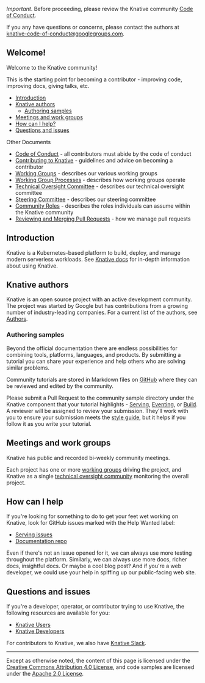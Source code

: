 
_Important_. Before proceeding, please review the Knative community
[Code of Conduct](CODE-OF-CONDUCT/).

If you any have questions or concerns, please contact the authors at
knative-code-of-conduct@googlegroups.com.

## Welcome!

Welcome to the Knative community!

This is the starting point for becoming a contributor - improving code,
improving docs, giving talks, etc.

- [Introduction](#introduction)
- [Knative authors](#knative-authors)
  - [Authoring samples](#authoring-samples)
- [Meetings and work groups](#meetings-and-work-groups)
- [How can I help?](#how-can-i-help)
- [Questions and issues](#questions-and-issues)

Other Documents

- [Code of Conduct](CODE-OF-CONDUCT/) - all contributors must abide by the
  code of conduct
- [Contributing to Knative](CONTRIBUTING/) - guidelines and advice on becoming
  a contributor
- [Working Groups](WORKING-GROUPS/) - describes our various working groups
- [Working Group Processes](WORKING-GROUP-PROCESSES/) - describes how working
  groups operate
- [Technical Oversight Committee](TECH-OVERSIGHT-COMMITTEE/) - describes our
  technical oversight committee
- [Steering Committee](STEERING-COMMITTEE/) - describes our steering committee
- [Community Roles](ROLES/) - describes the roles individuals can assume
  within the Knative community
- [Reviewing and Merging Pull Requests](REVIEWING/) - how we manage pull
  requests

## Introduction

Knative is a Kubernetes-based platform to build, deploy, and manage modern
serverless workloads. See [Knative docs](https://github.com/knative/docs) for
in-depth information about using Knative.

## Knative authors

Knative is an open source project with an active development community. The
project was started by Google but has contributions from a growing number of
industry-leading companies. For a current list of the authors, see
[Authors](https://github.com/knative/serving/blob/master/AUTHORS).

### Authoring samples

Beyond the official documentation there are endless possibilities for combining
tools, platforms, languages, and products. By submitting a tutorial you can
share your experience and help others who are solving similar problems.

Community tutorials are stored in Markdown files on
[GitHub](../../community/samples/) where they can be reviewed and edited by the
community.

Please submit a Pull Request to the community sample directory under the
Knative component that your tutorial highlights -
[Serving](../../community/samples/serving/), [Eventing](../../community/samples/eventing/),
or [Build](../../community/samples/build/). A reviewer will be assigned to review your
submission. They'll work with you to ensure your submission meets the
[style guide](DOCS-CONTRIBUTING/), but it helps if you follow it as you
write your tutorial.

## Meetings and work groups

Knative has public and recorded bi-weekly community meetings.

Each project has one or more [working groups](WORKING-GROUPS/) driving the
project, and Knative as a single
[technical oversight community](TECH-OVERSIGHT-COMMITTEE/) monitoring the
overall project.

## How can I help

If you're looking for something to do to get your feet wet working on Knative,
look for GitHub issues marked with the Help Wanted label:

- [Serving issues](https://github.com/knative/serving/issues?q=is%3Aopen+is%3Aissue+label%3A%22community%2Fhelp+wanted%22)
- [Documentation repo](https://github.com/knative/docs/issues?q=is%3Aopen+is%3Aissue+label%3A%22community%2Fhelp+wanted%22)

Even if there's not an issue opened for it, we can always use more testing
throughout the platform. Similarly, we can always use more docs, richer docs,
insightful docs. Or maybe a cool blog post? And if you're a web developer, we
could use your help in spiffing up our public-facing web site.

## Questions and issues

If you're a developer, operator, or contributor trying to use Knative, the
following resources are available for you:

- [Knative Users](https://groups.google.com/forum/#!forum/knative-users)
- [Knative Developers](https://groups.google.com/forum/#!forum/knative-dev)

For contributors to Knative, we also have [Knative Slack](SLACK-GUIDELINES/).

---

Except as otherwise noted, the content of this page is licensed under the
[Creative Commons Attribution 4.0 License](https://creativecommons.org/licenses/by/4.0/),
and code samples are licensed under the
[Apache 2.0 License](https://www.apache.org/licenses/LICENSE-2.0).
